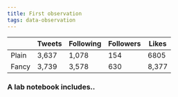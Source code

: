 ```yaml
---
title: First observation
tags: data-observation
---
```


|	   |Tweets |Following |Followers |Likes |
|---|---|---|---|---|
|Plain |3,637 |1,078 |154 |6805 |
|Fancy |3,739 |3,578 |630 |8,377 |


### A lab notebook includes.. 
